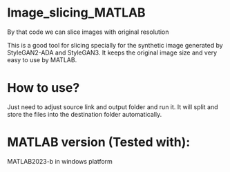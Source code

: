 # Image_slicing_MATLAB
By that code we can slice images with original resolution

This is a good tool for slicing specially for the synthetic image generated by StyleGAN2-ADA and StyleGAN3. It keeps the original image size and very easy to use by MATLAB.

# How to use?
Just need to adjust source link and output folder and run it. It will split and store the files into the destination folder automatically.

# MATLAB version (Tested with):
MATLAB2023-b in windows platform
